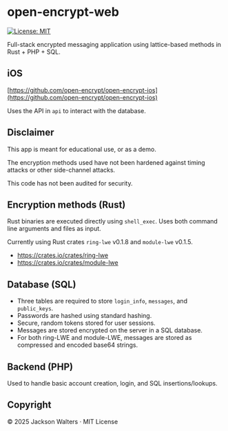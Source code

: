 # open-encrypt-web

[![License: MIT](https://img.shields.io/badge/License-MIT-brightgreen.svg)](https://opensource.org/licenses/MIT)

Full-stack encrypted messaging application using lattice-based methods in Rust + PHP + SQL.

## iOS

[https://github.com/open-encrypt/open-encrypt-ios](https://github.com/open-encrypt/open-encrypt-ios)

Uses the API in `api` to interact with the database.

## Disclaimer

This app is meant for educational use, or as a demo.

The encryption methods used have not been hardened against timing attacks or other side-channel attacks. 

This code has not been audited for security.

## Encryption methods (Rust)

Rust binaries are executed directly using `shell_exec`. Uses both command line arguments and files as input.

Currently using Rust crates `ring-lwe` v0.1.8 and `module-lwe` v0.1.5. 

- https://crates.io/crates/ring-lwe
- https://crates.io/crates/module-lwe

## Database (SQL)

- Three tables are required to store `login_info`, `messages`, and `public_keys`.
- Passwords are hashed using standard hashing. 
- Secure, random tokens stored for user sessions.
- Messages are stored encrypted on the server in a SQL database.
- For both ring-LWE and module-LWE, messages are stored as compressed and encoded base64 strings.

## Backend (PHP)

Used to handle basic account creation, login, and SQL insertions/lookups.

## Copyright

© 2025 Jackson Walters · MIT License
